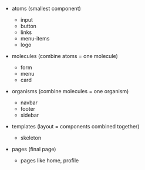  * atoms (smallest component)
    - input 
    - button
    - links 
    - menu-items
    - logo

 * molecules (combine atoms = one molecule)
    - form 
    - menu 
    - card

 * organisms (combine molecules = one organism)
    - navbar
    - footer
    - sidebar

 * templates (layout = components combined together)
    - skeleton

 * pages (final page)
    - pages like home, profile